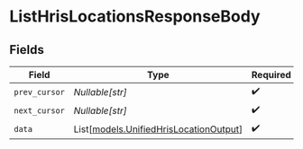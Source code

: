 # ListHrisLocationsResponseBody


## Fields

| Field                                                                            | Type                                                                             | Required                                                                         | Description                                                                      |
| -------------------------------------------------------------------------------- | -------------------------------------------------------------------------------- | -------------------------------------------------------------------------------- | -------------------------------------------------------------------------------- |
| `prev_cursor`                                                                    | *Nullable[str]*                                                                  | :heavy_check_mark:                                                               | N/A                                                                              |
| `next_cursor`                                                                    | *Nullable[str]*                                                                  | :heavy_check_mark:                                                               | N/A                                                                              |
| `data`                                                                           | List[[models.UnifiedHrisLocationOutput](../models/unifiedhrislocationoutput.md)] | :heavy_check_mark:                                                               | N/A                                                                              |